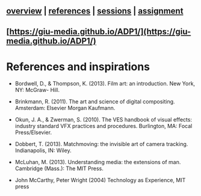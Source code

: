 [overview](README.md) | [references](references.md) | [sessions](sessions.md) | [assignment](assignment.md)
----------------

[https://giu-media.github.io/ADP1/](https://giu-media.github.io/ADP1/)
----------------

# References and inspirations
  
* Bordwell, D., & Thompson, K. (2013). Film art: an introduction. New York, NY: McGraw-
Hill.
* Brinkmann, R. (2011). The art and science of digital compositing. Amsterdam: Elsevier
Morgan Kaufmann.
* Okun, J. A., & Zwerman, S. (2010). The VES handbook of visual effects: industry
standard VFX practices and procedures. Burlington, MA: Focal Press/Elsevier.
* Dobbert, T. (2013). Matchmoving: the invisible art of camera tracking. Indianapolis,
IN: Wiley.
* McLuhan, M. (2013). Understanding media: the extensions of man. Cambridge
(Mass.): The MIT Press.


*  John McCarthy, Peter Wright (2004) Technology as Experience, MIT press
